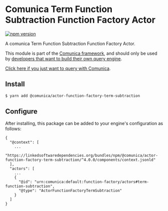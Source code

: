 # Comunica Term Function Subtraction Function Factory Actor

[![npm version](https://badge.fury.io/js/%40comunica%2Factor-function-factory-term-function-subtraction.svg)](https://www.npmjs.com/package/@comunica/actor-function-factory-term-subtraction)

A comunica Term Function Subtraction Function Factory Actor.

This module is part of the [Comunica framework](https://github.com/comunica/comunica),
and should only be used by [developers that want to build their own query engine](https://comunica.dev/docs/modify/).

[Click here if you just want to query with Comunica](https://comunica.dev/docs/query/).

## Install

```bash
$ yarn add @comunica/actor-function-factory-term-subtraction
```

## Configure

After installing, this package can be added to your engine's configuration as follows:
```text
{
  "@context": [
    ...
    "https://linkedsoftwaredependencies.org/bundles/npm/@comunica/actor-function-factory-term-subtraction/^4.0.0/components/context.jsonld"
  ],
  "actors": [
    ...
    {
      "@id": "urn:comunica:default:function-factory/actors#term-function-subtraction",
      "@type": "ActorFunctionFactoryTermSubtraction"
    }
  ]
}
```
